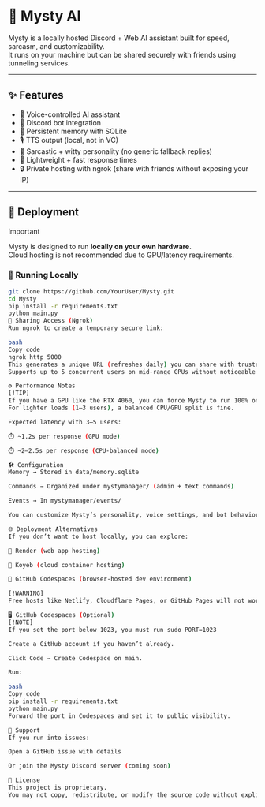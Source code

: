 # 🌸 Mysty AI

Mysty is a locally hosted Discord + Web AI assistant built for speed, sarcasm, and customizability.  
It runs on your machine but can be shared securely with friends using tunneling services.

---

## ✨ Features

- 🎤 Voice-controlled AI assistant  
- 🤖 Discord bot integration  
- 💾 Persistent memory with SQLite  
- 🎙️ TTS output (local, not in VC)  
- 🎨 Sarcastic + witty personality (no generic fallback replies)  
- 🚀 Lightweight + fast response times  
- 🔒 Private hosting with ngrok (share with friends without exposing your IP)  

---

## 🚀 Deployment

> [!IMPORTANT]  
> Mysty is designed to run **locally on your own hardware**.  
> Cloud hosting is not recommended due to GPU/latency requirements.

### 🔹 Running Locally
```bash
git clone https://github.com/YourUser/Mysty.git
cd Mysty
pip install -r requirements.txt
python main.py
🔹 Sharing Access (Ngrok)
Run ngrok to create a temporary secure link:

bash
Copy code
ngrok http 5000
This generates a unique URL (refreshes daily) you can share with trusted users.
Supports up to 5 concurrent users on mid-range GPUs without noticeable slowdown.

⚙️ Performance Notes
[!TIP]
If you have a GPU like the RTX 4060, you can force Mysty to run 100% on GPU for faster response times.
For lighter loads (1–3 users), a balanced CPU/GPU split is fine.

Expected latency with 3–5 users:

⏱️ ~1.2s per response (GPU mode)

⏱️ ~2–2.5s per response (CPU-balanced mode)

🛠️ Configuration
Memory → Stored in data/memory.sqlite

Commands → Organized under mystymanager/ (admin + text commands)

Events → In mystymanager/events/

You can customize Mysty’s personality, voice settings, and bot behavior inside config.py.

🌐 Deployment Alternatives
If you don’t want to host locally, you can explore:

🔹 Render (web app hosting)

🔹 Koyeb (cloud container hosting)

🔹 GitHub Codespaces (browser-hosted dev environment)

[!WARNING]
Free hosts like Netlify, Cloudflare Pages, or GitHub Pages will not work since Mysty requires a Python backend and GPU access.

🖥️ GitHub Codespaces (Optional)
[!NOTE]
If you set the port below 1023, you must run sudo PORT=1023

Create a GitHub account if you haven’t already.

Click Code → Create Codespace on main.

Run:

bash
Copy code
pip install -r requirements.txt
python main.py
Forward the port in Codespaces and set it to public visibility.

🤝 Support
If you run into issues:

Open a GitHub issue with details

Or join the Mysty Discord server (coming soon)

📜 License
This project is proprietary.
You may not copy, redistribute, or modify the source code without explicit permission.
